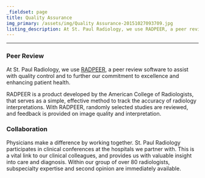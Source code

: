 ```yaml
---
_fieldset: page
title: Quality Assurance
img_primary: /assets/img/Quality Assurance-20151027093709.jpg
listing_description: At St. Paul Radiology, we use RADPEER, a peer review software to assist with quality control and to further our commitment to excellence and enhancing patient health.
---
```

<hr><h3>Peer Review</h3><p>At St. Paul Radiology, we use <a href="http://www.diagnosticimaging.com/practice-management/future-radiology-peer-review" target="_blank">RADPEER</a>, a peer review software to assist with quality control and to further our commitment to excellence and enhancing patient health.
</p><p>RADPEER is a product developed by the American College of Radiologists, that serves as a simple, effective method to track the accuracy of radiology interpretations. With RADPEER, randomly selected studies are reviewed, and feedback is provided on image quality and interpretation.
</p><h3>Collaboration</h3><p>Physicians make a difference by working together. St. Paul Radiology participates in clinical conferences at the hospitals we partner with. This is a vital link to our clinical colleagues, and provides us with valuable insight into care and diagnosis. Within our group of over 80 radiologists, subspecialty expertise and second opinion are immediately available.<br>
</p>